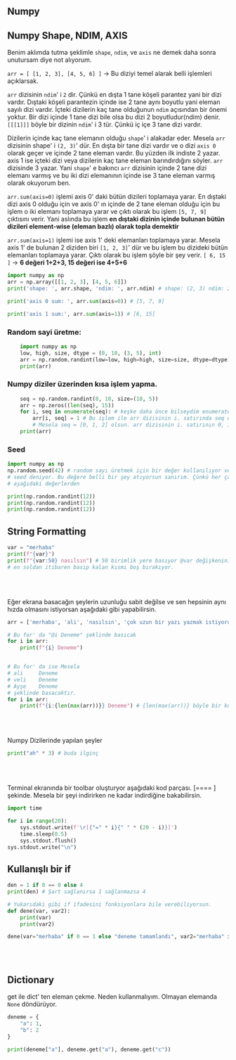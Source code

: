

## Numpy

## Numpy Shape, NDIM, AXIS
Benim aklımda tutma şeklimle `shape`, `ndim`, ve `axis` ne demek daha sonra unutursam diye not alıyorum.

`arr = [ [1, 2, 3], [4, 5, 6] ]` -> Bu diziyi temel alarak belli işlemleri açıklarsak.

`arr` dizisinin `ndim`' i `2` dir. Çünkü en dışta 1 tane köşeli parantez yani bir dizi vardır. Dıştaki köşeli parantezin içinde ise 2 tane aynı boyutlu yani eleman sayılı dizi vardır. İçteki dizilerin kaç tane olduğunun `ndim` açısından bir önemi yoktur. Bir dizi içinde 1 tane dizi bile olsa bu dizi 2 boyutludur(ndim) denir. `[[[1]]]` böyle bir dizinin `ndim`' i 3 tür. Çünkü iç içe 3 tane dizi vardır.

Dizilerin içinde kaç tane elemanın olduğu `shape`' i alakadar eder. Mesela `arr` dizisinin shape' i `(2, 3)`' dür. En dışta bir tane dizi vardır ve o dizi `axis 0` olarak geçer ve içinde 2 tane eleman vardır. Bu yüzden ilk indiste 2 yazar. axis 1 ise içteki dizi veya dizilerin kaç tane eleman barındırdığını söyler. `arr` dizisinde 3 yazar. Yani `shape`' e bakıncı `arr` dizisinin içinde 2 tane dizi elemanı varmış ve bu iki dizi elemanının içinde ise 3 tane eleman varmış olarak okuyorum ben.

`arr.sum(axis=0)` işlemi axis 0' daki bütün dizileri toplamaya yarar. En dıştaki dizi axis 0 olduğu için ve axis 0' ın içinde de 2 tane eleman olduğu için bu işlem o iki elemanı toplamaya yarar ve çıktı olarak bu işlem `[5, 7, 9]` çıktısını verir. Yani aslında bu işlem __en dıştaki dizinin içinde bulunan bütün dizileri element-wise (eleman bazlı)  olarak topla demektir__

`arr.sum(axis=1)` işlemi ise axis 1' deki elemanları toplamaya yarar. Mesela axis 1' de bulunan 2 diziden biri `[1, 2, 3]`' dür ve bu işlem bu dizideki bütün elemanları toplamaya yarar. Çıktı olarak bu işlem şöyle bir şey verir. `[ 6, 15 ]` -> __6 değeri 1+2+3, 15 değeri ise 4+5+6__

```python
import numpy as np
arr = np.array([[1, 2, 3], [4, 5, 6]])
print('shape: ', arr.shape, 'ndim: ', arr.ndim) # shape: (2, 3) ndim: 2

print('axis 0 sum: ', arr.sum(axis=0)) # [5, 7, 9]

print('axis 1 sum:', arr.sum(axis=1)) # [6, 15]
```

### Random sayi üretme:

```python
    import numpy as np
    low, high, size, dtype = (0, 10, (3, 5), int)
    arr = np.random.randint(low=low, high=high, size=size, dtype=dtype)
    print(arr)
```

### Numpy diziler üzerinden kısa işlem yapma.

```python
    seq = np.random.randint(0, 10, size=(10, 5))
    arr = np.zeros((len(seq), 15))
    for i, seq in enumerate(seq): # keşke daha önce bilseydim enumerate' i. Bir dizinin ilk index sayısını ikinci olarak değerini veriyor.
        arr[i, seq] = 1 # Bu işlem ile arr dizisinin i. satırında seq dizisindeki değerleri 1 yapıyor.
        # Mesela seq = [0, 1, 2] olsun. arr dizisinin i. satırının 0, 1, 2. satırlarını 1 yapıyor
    print(arr)
```

### Seed

```python
import numpy as np
np.random.seed(42) # random sayı üretmek için bir değer kullanılıyor ve buna
# seed deniyor. Bu değere belli bir şey atıyorsun sanırım. Çünkü her çalıştırmada aynı netice çıkıyor
# aşağıdaki değerlerden

print(np.random.randint(12))
print(np.random.randint(12))
print(np.random.randint(12))
```

## String Formatting

```python
var = "merhaba"
print(f"{var}")
print(f"{var:50} nasılsın") # 50 birimlik yere basıyor @var değişkenini. Eğer @var değeri 50 birim değilse değişkeni
# en soldan itibaren basıp kalan kısmı boş bırakıyor.
```
<br />
<br />

Eğer ekrana basacağın şeylerin uzunluğu sabit değilse ve sen hepsinin aynı hızda olmasını istiyorsan aşağıdaki gibi yapabilirsin.

```python
arr = ['merhaba', 'ali', 'nasılsın', 'çok uzun bir yazı yazmak istiyorum'] # 

# Bu for' da "@i Deneme" şeklinde basıcak
for i in arr:
    print(f"{i} Deneme")


# Bu for' da ise Mesela
# ali     Deneme
# veli    Deneme
# Ayşe    Deneme
# şeklinde basacaktır.
for i in arr:
    print(f"{i:{len(max(arr))}} Deneme") # {len(max(arr))} böyle bir kullanım ile bir işlemden yapıp değer belirliyebiliyoruz
```
<br/>
<br/>

Numpy Dizilerinde yapılan şeyler

```python
print("ah" * 3) # buda ilginç
```

<br/>
<br/>

Terminal ekranında bir toolbar oluşturyor aşağıdaki kod parçası. [====     ] şekinde. Mesela bir şeyi indirirken ne kadar indirdiğine bakabilirsin.

```python
import time

for i in range(20):
    sys.stdout.write(f'\r[{"=" * i}{" " * (20 - i)}]')
    time.sleep(0.5)
    sys.stdout.flush()
sys.stdout.write("\n")
```

## Kullanışlı bir if

```python
den = 1 if 0 == 0 else 4 
print(den) # Şart sağlanırsa 1 sağlanmazsa 4

# Yukarıdaki gibi if ifadesini fonksiyonlara bile verebiliyorsun.
def dene(var, var2):
    print(var)
    print(var2)

dene(var="merhaba" if 0 == 1 else "deneme tamamlandı", var2="merhaba" if 0 == 0 else "deneme tamamlandı")
```

<br/>
<br/>

## Dictionary

get ile dict' ten eleman çekme. Neden kullanmalıyım. Olmayan elemanda `None` döndürüyor.

```python
deneme = {
    "a": 1,
    "b": 2
}

print(deneme["a"], deneme.get("a"), deneme.get("c")) 
```